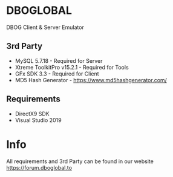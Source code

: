 # DBOGLOBAL
 DBOG Client & Server Emulator

## 3rd Party
- MySQL 5.7.18 - Required for Server
- Xtreme ToolkitPro v15.2.1 - Required for Tools
- GFx SDK 3.3 - Required for Client
- MD5 Hash Generator - https://www.md5hashgenerator.com/
## Requirements
- DirectX9 SDK
- Visual Studio 2019


# Info
 All requirements and 3rd Party can be found in our website https://forum.dboglobal.to
